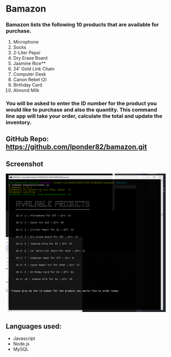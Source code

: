# Bamazon


### Bamazon lists the following 10 products that are available for purchase.

1. Microphone
2. Socks
3. 2-Liter Pepsi
4. Dry Erase Board
5. Jasmine Rice**
6. 24' Gold Link Chain
7. Computer Desk
8. Canon Rebel t2i
9. Birthday Card
10. Almond Milk

### You will be asked to enter the ID number for the product you would like to purchase and also the quantity.  This command line app will take your order, calculate the total and update the inventory.

## GitHub Repo: https://github.com/lponder82/bamazon.git

## Screenshot

![Image of Command Line](/capture1.png)



## Languages used:

* Javascript
* Node.js
* MySQL
